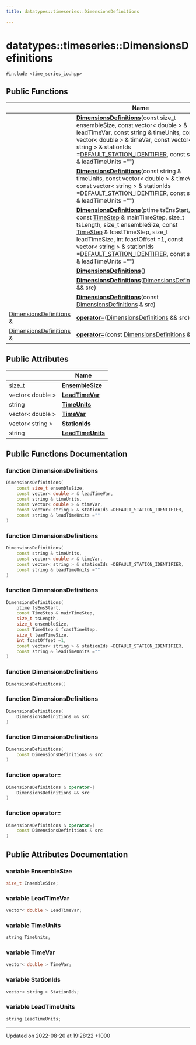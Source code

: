 ```yaml
---
title: datatypes::timeseries::DimensionsDefinitions

---
```


# datatypes::timeseries::DimensionsDefinitions






`#include <time_series_io.hpp>`

## Public Functions

|                | Name           |
| -------------- | -------------- |
| | **[DimensionsDefinitions](/uchronia-ts-doc/cpp/Classes/classdatatypes_1_1timeseries_1_1DimensionsDefinitions/#function-dimensionsdefinitions)**(const size_t ensembleSize, const vector< double > & leadTimeVar, const string & timeUnits, const vector< double > & timeVar, const vector< string > & stationIds =[DEFAULT_STATION_IDENTIFIER](/uchronia-ts-doc/cpp/Files/common_8h/#define-default-station-identifier), const string & leadTimeUnits ="") |
| | **[DimensionsDefinitions](/uchronia-ts-doc/cpp/Classes/classdatatypes_1_1timeseries_1_1DimensionsDefinitions/#function-dimensionsdefinitions)**(const string & timeUnits, const vector< double > & timeVar, const vector< string > & stationIds =[DEFAULT_STATION_IDENTIFIER](/uchronia-ts-doc/cpp/Files/common_8h/#define-default-station-identifier), const string & leadTimeUnits ="") |
| | **[DimensionsDefinitions](/uchronia-ts-doc/cpp/Classes/classdatatypes_1_1timeseries_1_1DimensionsDefinitions/#function-dimensionsdefinitions)**(ptime tsEnsStart, const [TimeStep](/uchronia-ts-doc/cpp/Classes/classdatatypes_1_1timeseries_1_1TimeStep/) & mainTimeStep, size_t tsLength, size_t ensembleSize, const [TimeStep](/uchronia-ts-doc/cpp/Classes/classdatatypes_1_1timeseries_1_1TimeStep/) & fcastTimeStep, size_t leadTimeSize, int fcastOffset =1, const vector< string > & stationIds =[DEFAULT_STATION_IDENTIFIER](/uchronia-ts-doc/cpp/Files/common_8h/#define-default-station-identifier), const string & leadTimeUnits ="") |
| | **[DimensionsDefinitions](/uchronia-ts-doc/cpp/Classes/classdatatypes_1_1timeseries_1_1DimensionsDefinitions/#function-dimensionsdefinitions)**() |
| | **[DimensionsDefinitions](/uchronia-ts-doc/cpp/Classes/classdatatypes_1_1timeseries_1_1DimensionsDefinitions/#function-dimensionsdefinitions)**([DimensionsDefinitions](/uchronia-ts-doc/cpp/Classes/classdatatypes_1_1timeseries_1_1DimensionsDefinitions/) && src) |
| | **[DimensionsDefinitions](/uchronia-ts-doc/cpp/Classes/classdatatypes_1_1timeseries_1_1DimensionsDefinitions/#function-dimensionsdefinitions)**(const [DimensionsDefinitions](/uchronia-ts-doc/cpp/Classes/classdatatypes_1_1timeseries_1_1DimensionsDefinitions/) & src) |
| [DimensionsDefinitions](/uchronia-ts-doc/cpp/Classes/classdatatypes_1_1timeseries_1_1DimensionsDefinitions/) & | **[operator=](/uchronia-ts-doc/cpp/Classes/classdatatypes_1_1timeseries_1_1DimensionsDefinitions/#function-operator=)**([DimensionsDefinitions](/uchronia-ts-doc/cpp/Classes/classdatatypes_1_1timeseries_1_1DimensionsDefinitions/) && src) |
| [DimensionsDefinitions](/uchronia-ts-doc/cpp/Classes/classdatatypes_1_1timeseries_1_1DimensionsDefinitions/) & | **[operator=](/uchronia-ts-doc/cpp/Classes/classdatatypes_1_1timeseries_1_1DimensionsDefinitions/#function-operator=)**(const [DimensionsDefinitions](/uchronia-ts-doc/cpp/Classes/classdatatypes_1_1timeseries_1_1DimensionsDefinitions/) & src) |

## Public Attributes

|                | Name           |
| -------------- | -------------- |
| size_t | **[EnsembleSize](/uchronia-ts-doc/cpp/Classes/classdatatypes_1_1timeseries_1_1DimensionsDefinitions/#variable-ensemblesize)**  |
| vector< double > | **[LeadTimeVar](/uchronia-ts-doc/cpp/Classes/classdatatypes_1_1timeseries_1_1DimensionsDefinitions/#variable-leadtimevar)**  |
| string | **[TimeUnits](/uchronia-ts-doc/cpp/Classes/classdatatypes_1_1timeseries_1_1DimensionsDefinitions/#variable-timeunits)**  |
| vector< double > | **[TimeVar](/uchronia-ts-doc/cpp/Classes/classdatatypes_1_1timeseries_1_1DimensionsDefinitions/#variable-timevar)**  |
| vector< string > | **[StationIds](/uchronia-ts-doc/cpp/Classes/classdatatypes_1_1timeseries_1_1DimensionsDefinitions/#variable-stationids)**  |
| string | **[LeadTimeUnits](/uchronia-ts-doc/cpp/Classes/classdatatypes_1_1timeseries_1_1DimensionsDefinitions/#variable-leadtimeunits)**  |

## Public Functions Documentation

### function DimensionsDefinitions

```cpp
DimensionsDefinitions(
    const size_t ensembleSize,
    const vector< double > & leadTimeVar,
    const string & timeUnits,
    const vector< double > & timeVar,
    const vector< string > & stationIds =DEFAULT_STATION_IDENTIFIER,
    const string & leadTimeUnits =""
)
```


### function DimensionsDefinitions

```cpp
DimensionsDefinitions(
    const string & timeUnits,
    const vector< double > & timeVar,
    const vector< string > & stationIds =DEFAULT_STATION_IDENTIFIER,
    const string & leadTimeUnits =""
)
```


### function DimensionsDefinitions

```cpp
DimensionsDefinitions(
    ptime tsEnsStart,
    const TimeStep & mainTimeStep,
    size_t tsLength,
    size_t ensembleSize,
    const TimeStep & fcastTimeStep,
    size_t leadTimeSize,
    int fcastOffset =1,
    const vector< string > & stationIds =DEFAULT_STATION_IDENTIFIER,
    const string & leadTimeUnits =""
)
```


### function DimensionsDefinitions

```cpp
DimensionsDefinitions()
```


### function DimensionsDefinitions

```cpp
DimensionsDefinitions(
    DimensionsDefinitions && src
)
```


### function DimensionsDefinitions

```cpp
DimensionsDefinitions(
    const DimensionsDefinitions & src
)
```


### function operator=

```cpp
DimensionsDefinitions & operator=(
    DimensionsDefinitions && src
)
```


### function operator=

```cpp
DimensionsDefinitions & operator=(
    const DimensionsDefinitions & src
)
```


## Public Attributes Documentation

### variable EnsembleSize

```cpp
size_t EnsembleSize;
```


### variable LeadTimeVar

```cpp
vector< double > LeadTimeVar;
```


### variable TimeUnits

```cpp
string TimeUnits;
```


### variable TimeVar

```cpp
vector< double > TimeVar;
```


### variable StationIds

```cpp
vector< string > StationIds;
```


### variable LeadTimeUnits

```cpp
string LeadTimeUnits;
```


-------------------------------

Updated on 2022-08-20 at 19:28:22 +1000